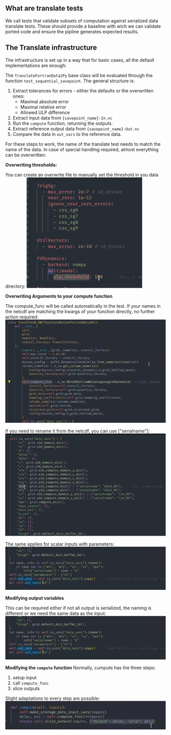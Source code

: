 ## What are translate tests

We call tests that validate subsets of computation against serialized data translate tests. These should provide a baseline with wich we can validate ported code and ensure the pipline generates expected results.

## The Translate infrastructure
The infrastructure is set up in a way that for basic cases, all the default implementations are enough:

The `TranslateFortranData2Py` base class will be evaluated through the function `test_sequential_savepoint`.
The general structure is:

1. Extract tolerances for errors - either the defaults or the overwritten ones:
    - Maximal absolute error
    - Maximal relative error
    - Allowed ULP difference
2. Extract input data from `{savepoint_name}-In.nc`
3. Run the `compute` function, returning the outputs.
4. Extract reference output data from `{savepoint_name}-Out.nc`
5. Compare the data in `out_vars` to the reference data.

For these steps to work, the name of the translate test needs to match the name of the data.
In case of special handling required, almost everything can be overwritten:

**Overwriting thresholds:**

You can create an overwrite file to manually set the threshold in you data directory:
![image1.png](image1.png)


**Overwriting Arguments to your compute function**

The compute_func will be called automatically in the test. If your names in the netcdf are matching the kwargs of your function directly, no further action required:
![image2.png](image2.png)

If you need to rename it from the netcdf, you can use ["serialname"]:
![image3.png](image3.png)

The same applies for scalar inputs with parameters:
![image4.png](image4.png)


**Modifying output variables** 

This can be required either if not all output is serialized, the naming is different or we need the same data as the input:
![image4.png](image4.png)

**Modifying the `compute` function**
Normally, cumpute has the three steps:

1. setup input
2. call `compute_func`
3. slice outputs

Slight adaptations to every step are possible:
![image5.png](image5.png)